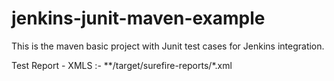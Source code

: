 # jenkins-junit-maven-example
This is the maven basic project with Junit test cases for Jenkins integration.


Test Report - XMLS :- **/target/surefire-reports/*.xml
